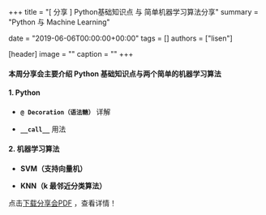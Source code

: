 +++
title = "[ 分享 ] Python基础知识点 与 简单机器学习算法分享"
summary = "Python 与 Machine Learning"

date = "2019-06-06T00:00:00+00:00"
tags = []
authors = ["lisen"]

[header]
image = ""
caption = ""
+++
#### 本周分享会主要介绍 **Python** 基础知识点与两个简单的**机器学习**算法
#### 1. Python
- **`@ Decoration（语法糖）`** 详解

- **`__call__`** 用法

#### 2. 机器学习算法
- **SVM（支持向量机）**

- **KNN（k 最邻近分类算法）**

点击[下载分享会PDF](https://eyrie.coden.hk/api/space?path=/c422/weekly-keynote/2019-06-06-lisen/keynote.pdf) ，查看详情！


